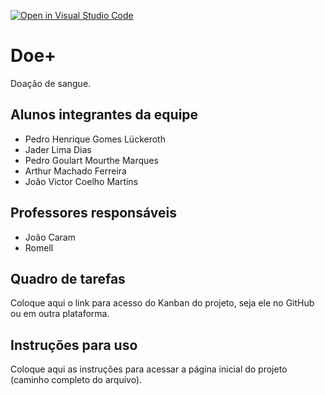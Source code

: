 [![Open in Visual Studio Code](https://classroom.github.com/assets/open-in-vscode-c66648af7eb3fe8bc4f294546bfd86ef473780cde1dea487d3c4ff354943c9ae.svg)](https://classroom.github.com/online_ide?assignment_repo_id=10675095&assignment_repo_type=AssignmentRepo)
# Doe+
Doação de sangue.

## Alunos integrantes da equipe

* Pedro Henrique Gomes Lückeroth
* Jader Lima Dias
* Pedro Goulart Mourthe Marques
* Arthur Machado Ferreira
* João Victor Coelho Martins

## Professores responsáveis

* João Caram
* Romell

## Quadro de tarefas
Coloque aqui o link para acesso do Kanban do projeto, seja ele no GitHub ou em outra plataforma.

## Instruções para uso
Coloque aqui as instruções para acessar a página inicial do projeto (caminho completo do arquivo).
